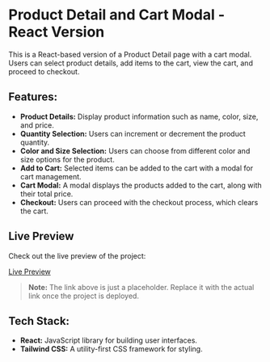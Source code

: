 # Product Detail and Cart Modal - React Version

This is a React-based version of a Product Detail page with a cart modal. Users can select product details, add items to the cart, view the cart, and proceed to checkout.

## Features:
- **Product Details:** Display product information such as name, color, size, and price.
- **Quantity Selection:** Users can increment or decrement the product quantity.
- **Color and Size Selection:** Users can choose from different color and size options for the product.
- **Add to Cart:** Selected items can be added to the cart with a modal for cart management.
- **Cart Modal:** A modal displays the products added to the cart, along with their total price.
- **Checkout:** Users can proceed with the checkout process, which clears the cart.

## Live Preview

Check out the live preview of the project:

[Live Preview](https://idyllic-fairy-fbba00.netlify.app/)

> **Note:** The link above is just a placeholder. Replace it with the actual link once the project is deployed.

## Tech Stack:
- **React:** JavaScript library for building user interfaces.
- **Tailwind CSS:** A utility-first CSS framework for styling.

